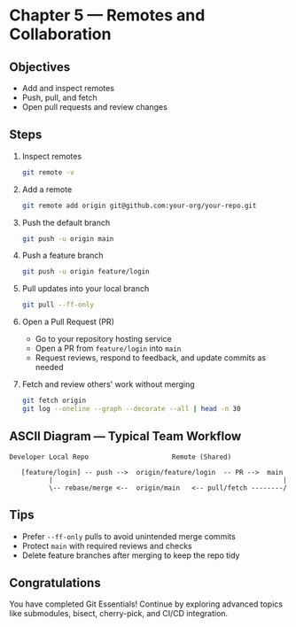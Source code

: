 # Chapter 5 — Remotes and Collaboration

## Objectives
- Add and inspect remotes
- Push, pull, and fetch
- Open pull requests and review changes

## Steps

1) Inspect remotes
   ```bash
   git remote -v
   ```

2) Add a remote
   ```bash
   git remote add origin git@github.com:your-org/your-repo.git
   ```

3) Push the default branch
   ```bash
   git push -u origin main
   ```

4) Push a feature branch
   ```bash
   git push -u origin feature/login
   ```

5) Pull updates into your local branch
   ```bash
   git pull --ff-only
   ```

6) Open a Pull Request (PR)
   - Go to your repository hosting service
   - Open a PR from `feature/login` into `main`
   - Request reviews, respond to feedback, and update commits as needed

7) Fetch and review others' work without merging
   ```bash
   git fetch origin
   git log --oneline --graph --decorate --all | head -n 30
   ```

## ASCII Diagram — Typical Team Workflow
```
Developer Local Repo                     Remote (Shared)

   [feature/login] -- push -->  origin/feature/login  -- PR -->  main
          |                                                          |
          \-- rebase/merge <--  origin/main   <-- pull/fetch --------/
```

## Tips
- Prefer `--ff-only` pulls to avoid unintended merge commits
- Protect `main` with required reviews and checks
- Delete feature branches after merging to keep the repo tidy

## Congratulations
You have completed Git Essentials! Continue by exploring advanced topics like submodules, bisect, cherry-pick, and CI/CD integration.